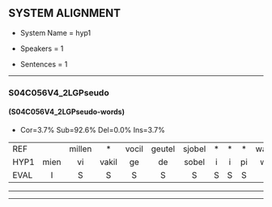 
## SYSTEM ALIGNMENT

- System Name = hyp1

- Speakers = 1

- Sentences = 1

---

### S04C056V4_2LGPseudo

#### (S04C056V4_2LGPseudo-words)

- Cor=3.7%	Sub=92.6%	Del=0.0%	Ins=3.7%

|  |  |  |  |  |  |  |  |  |  |  |  |  |  |  |  |  |  |  |  |  |  |  |  |  |  |  |  |  |  |  |  |  |  |  |  |  |  |  |  |  |  |  |  |  |  |  |  |  |  |  |  |  |  |  |
|:--- |:---:|:---:|:---:|:---:|:---:|:---:|:---:|:---:|:---:|:---:|:---:|:---:|:---:|:---:|:---:|:---:|:---:|:---:|:---:|:---:|:---:|:---:|:---:|:---:|:---:|:---:|:---:|:---:|:---:|:---:|:---:|:---:|:---:|:---:|:---:|:---:|:---:|:---:|:---:|:---:|:---:|:---:|:---:|:---:|:---:|:---:|:---:|:---:|:---:|:---:|:---:|:---:|:---:|:---:|
| REF |  | millen | * | vocil | geutel | sjobel | * | * | * | walaan | erke |  | haweel | saarweng | * | gevicht | eemde | * | * | orstalk | veten | gefouw | vurpaand | * | *x | nizung | fiewon | kneurem | vawaai | * | * | zwieten | foetbans | oonste | * | *t | grijnken | schielstaug | prilsood | * | vloender | milste | veurder | kloeien | ulen | orponk | schodig | ijpo | menuur | * | * | * | * | wooien |
| HYP1 | mien | vi | vakil | ge | de | sobel | i | i | pi | waln | erke | ha | wel | sewing | gewi | geviegd | in | de | deba | t | ors | talk | veten | geal | vurpend | zin | neum | fio | knuren | vawa | strillen | switen | voetband | onste | muurter | uhm | grejnken | schiltsdag | brilot | vla | vlunter | mister | verder | kloeen | ulen | orbonk | schotig | epel | men | uur | sbrekjen | hif | reuw | woe |
| EVAL | I | S | S | S | S | S | S | S | S | S |  | I | S | S | S | S | S | S | S | S | S | S | S | S | S | S | S | S | S | S | S | S | S | S | S | S | S | S | S | S | S | S | S | S |  | S | S | S | S | S | S | S | S | S |
---

---
